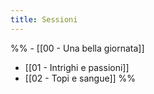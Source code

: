 ```yaml
---
title: Sessioni
---
```

%% - [[00 - Una bella giornata]]
- [[01 - Intrighi e passioni]]
- [[02 - Topi e sangue]] %%